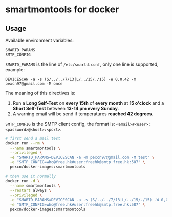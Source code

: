 # smartmontools for docker

## Usage

Available environment variables:
```bash
SMARTD_PARAMS
SMTP_CONFIG
```

`SMARTD_PARAMS` is the line of `/etc/smartd.conf`, only one line is supported, example:
```
DEVICESCAN -a -s (S/../../7/13|L/../15/./15) -W 0,0,42 -m pexcn97@gmail.com -M once
```
The meaning of this directives is:
1. Run a **Long Self-Test** on **every 15th** of **every month** at **15 o'clock** and a **Short Self-Test** between **13-14 pm every Sunday**.
2. A warning email will be send if temperatures **reached 42 degrees**.

`SMTP_CONFIG` is the SMTP client config, the format is: `<email>#<user>:<password>@<host>:<port>`.

```bash
# first send a mail test
docker run --rm \
  --name smartmontools \
  --privileged \
  -e "SMARTD_PARAMS=DEVICESCAN -a -m pexcn97@gmail.com -M test" \
  -e "SMTP_CONFIG=who@free.hk#user:freehk@smtp.free.hk:587" \
  pexcn/docker-images:smartmontools

# then use it normally
docker run -d \
  --name smartmontools \
  --restart always \
  --privileged \
  -e "SMARTD_PARAMS=DEVICESCAN -a -s (S/../../7/13|L/../15/./15) -W 0,0,42 -m pexcn97@gmail.com -M once" \
  -e "SMTP_CONFIG=who@free.hk#user:freehk@smtp.free.hk:587" \
  pexcn/docker-images:smartmontools
```
